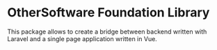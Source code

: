 # OtherSoftware Foundation Library

This package allows to create a bridge between backend written with Laravel
and a single page application written in Vue.
